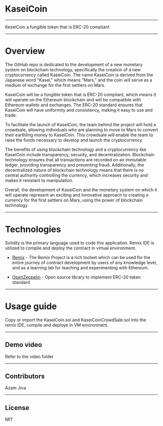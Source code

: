 # KaseiCoin
------------------------------------------------------

KeseiCoin a fungible token that is ERC-20 compliant

-----------------------------------------------------------

# Overview

The GitHub repo is dedicated to the development of a new monetary system on blockchain technology, specifically the creation of a new cryptocurrency called KaseiCoin. The name KaseiCoin is derived from the Japanese word "Kasei," which means "Mars," and the coin will serve as a medium of exchange for the first settlers on Mars.

KaseiCoin will be a fungible token that is ERC-20 compliant, which means it will operate on the Ethereum blockchain and will be compatible with Ethereum wallets and exchanges. The ERC-20 standard ensures that KaseiCoin will have uniformity and consistency, making it easy to use and trade.

To facilitate the launch of KaseiCoin, the team behind the project will hold a crowdsale, allowing individuals who are planning to move to Mars to convert their earthling money to KaseiCoin. This crowdsale will enable the team to raise the funds necessary to develop and launch the cryptocurrency.

The benefits of using blockchain technology and a cryptocurrency like KaseiCoin include transparency, security, and decentralization. Blockchain technology ensures that all transactions are recorded on an immutable ledger, providing transparency and preventing fraud. Additionally, the decentralized nature of blockchain technology means that there is no central authority controlling the currency, which increases security and makes it resistant to manipulation.

Overall, the development of KaseiCoin and the monetary system on which it will operate represent an exciting and innovative approach to creating a currency for the first settlers on Mars, using the power of blockchain technology.

-----------------------------------------------------------------

# Technologies

Solidity is the primary language used to code this application. Remix IDE is utilized to compile and deploy the contract in virtual environment. 

* [Remix](https://remix.ethereum.org/) - The Remix Project is a rich toolset which can be used for the entire journey of contract development by users of any knowledge level, and as a learning lab for teaching and experimenting with Ethereum.

* [OpenZeppelin](https://https://www.openzeppelin.com/) - Open source library to implement ERC-20 token standard

----------------------------------------------------------------
# Usage guide

Copy or import the KaseiCoin.sol and KaseiCoinCrowdSale.sol  into the remix IDE, compile and deploye in VM environment. 

---------------------------------------------------------------

## Demo video
Refer to the video folder

---------------------------------------------------------------

## Contributors

Azam Jiva

--------------------------------------------------------------

## License

MIT

